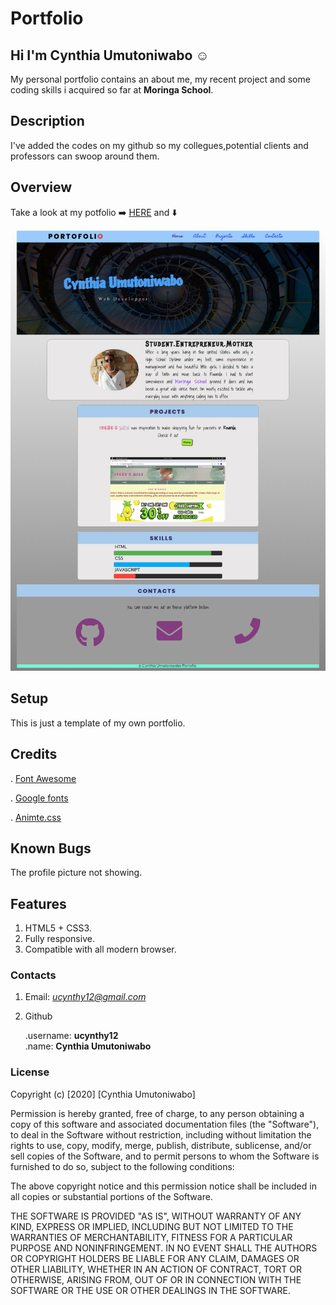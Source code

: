 
# Portfolio

## Hi I'm **Cynthia Umutoniwabo** :relaxed:    

My personal portfolio contains an about me, my recent project and some coding skills i acquired so far at **Moringa School**. 

## Description
  
I've added the codes on my github so my collegues,potential clients and professors can swoop around them.

## Overview

Take a look at my potfolio :arrow_right: [HERE](https://ucynthy12.github.io/my-first-independent-project/)  and :arrow_down:  

  ![Portfolio](./image/project.png)

## Setup
  This is just a template of my own portfolio.
  
## Credits
  . [Font Awesome](https://fontawesome.com/)

  . [Google fonts](https://fonts.google.com/)  

  . [Animte.css](https://animate.style/)

## Known Bugs  
 The profile picture not showing.  

## Features

1. HTML5 + CSS3.
2. Fully responsive.
3. Compatible with all modern browser.

### Contacts 

1. Email: *ucynthy12@gmail.com*
2. Github 


     .username: **ucynthy12**   
     .name: **Cynthia Umutoniwabo**

### License


Copyright (c) [2020] [Cynthia Umutoniwabo]

Permission is hereby granted, free of charge, to any person obtaining a copy
of this software and associated documentation files (the "Software"), to deal
in the Software without restriction, including without limitation the rights
to use, copy, modify, merge, publish, distribute, sublicense, and/or sell
copies of the Software, and to permit persons to whom the Software is
furnished to do so, subject to the following conditions:

The above copyright notice and this permission notice shall be included in all
copies or substantial portions of the Software.

THE SOFTWARE IS PROVIDED "AS IS", WITHOUT WARRANTY OF ANY KIND, EXPRESS OR
IMPLIED, INCLUDING BUT NOT LIMITED TO THE WARRANTIES OF MERCHANTABILITY,
FITNESS FOR A PARTICULAR PURPOSE AND NONINFRINGEMENT. IN NO EVENT SHALL THE
AUTHORS OR COPYRIGHT HOLDERS BE LIABLE FOR ANY CLAIM, DAMAGES OR OTHER
LIABILITY, WHETHER IN AN ACTION OF CONTRACT, TORT OR OTHERWISE, ARISING FROM,
OUT OF OR IN CONNECTION WITH THE SOFTWARE OR THE USE OR OTHER DEALINGS IN THE
SOFTWARE.




